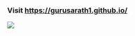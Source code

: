 ### Visit https://gurusarath1.github.io/
![](https://komarev.com/ghpvc/?username=gurusarath1&style=flat-square&color=blueviolet&label=📈)

